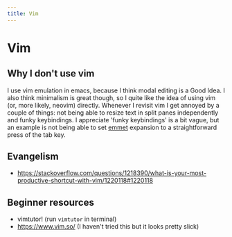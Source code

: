 ```yaml
---
title: Vim
---
```


# Vim

## Why I don't use vim

I use vim emulation in emacs, because I think modal editing is a Good Idea. I
also think minimalism is great though, so I quite like the idea of using vim
(or, more likely, neovim) directly. Whenever I revisit vim I get annoyed by a
couple of things: not being able to resize text in split panes independently and
funky keybindings. I appreciate 'funky keybindings' is a bit vague, but an
example is not being able to set [emmet](https://github.com/mattn/emmet-vim)
expansion to a straightforward press of the tab key.

## Evangelism

* https://stackoverflow.com/questions/1218390/what-is-your-most-productive-shortcut-with-vim/1220118#1220118

## Beginner resources

* vimtutor! (run `vimtutor` in terminal)
* https://www.vim.so/ (I haven't tried this but it looks pretty slick)
